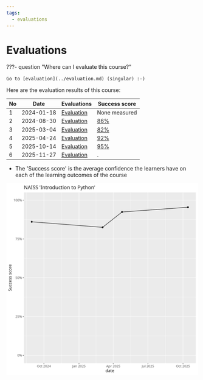 ```yaml
---
tags:
  - evaluations
---
```


# Evaluations

???- question "Where can I evaluate this course?"

    Go to [evaluation](../evaluation.md) (singular) :-)

Here are the evaluation results of this course:

No |Date      |Evaluations                     |Success score
---|----------|--------------------------------|-------------
1  |2024-01-18|[Evaluation](20240118/README.md)|None measured
2  |2024-08-30|[Evaluation](20240830/README.md)|[86%](20240830/success_score.txt)
3  |2025-03-04|[Evaluation](20250304/README.md)|[82%](20250304/success_score.txt)
4  |2025-04-24|[Evaluation](20250424/README.md)|[92%](20250424/success_score.txt)
5  |2025-10-14|[Evaluation](20251014/README.md)|[95%](20251014/success_score.txt)
6  |2025-11-27|[Evaluation](20251127/README.md)|.

- The 'Success score' is the average confidence the learners
  have on each of the learning outcomes of the course

![Success scores in time](success_scores_in_time.png)
